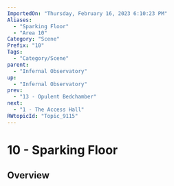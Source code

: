 ```yaml
---
ImportedOn: "Thursday, February 16, 2023 6:10:23 PM"
Aliases:
  - "Sparking Floor"
  - "Area 10"
Category: "Scene"
Prefix: "10"
Tags:
  - "Category/Scene"
parent:
  - "Infernal Observatory"
up:
  - "Infernal Observatory"
prev:
  - "13 - Opulent Bedchamber"
next:
  - "1 - The Access Hall"
RWtopicId: "Topic_9115"
---
```

# 10 - Sparking Floor
## Overview
